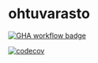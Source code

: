 # ohtuvarasto

[![GHA workflow badge](https://github.com/HLT4/ohtuvarasto/workflows/CI/badge.svg)](https://github.com/HLT4/ohtuvarasto/actions)

[![codecov](https://codecov.io/github/HLT4/ohtuvarasto/graph/badge.svg?token=RZWT2LUO4L)](https://codecov.io/github/HLT4/ohtuvarasto)
